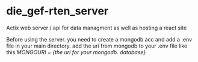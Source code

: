# die_gef-rten_server
Actix web server / api for data managment as well as hosting a react site 


Before using the server. you need to create a mongodb acc and add a .env file in your main directory. add the uri from mongodb to your .env file 
like this  *MONGOURI = {the uri for your mongodb. database}*
